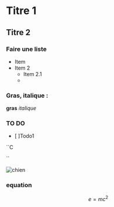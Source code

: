 # Titre 1
## Titre 2

### Faire une liste
- Item
- Item 2
    - Item 2.1
    -
### Gras, italique :
**gras**   *italique*

### TO DO

- [ ]Todo1



``C

``


![chien](https://picsum.photos/id/237/200/300)

### equation
$$ e = mc^2 $$